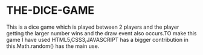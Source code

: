 # THE-DICE-GAME
This is a dice game which is played between 2 players and the player getting the larger number wins and the draw event also occurs.TO make this game I have used HTML5,CSS3,JAVASCRIPT has a bigger contribution in this.Math.random() has the main use.
